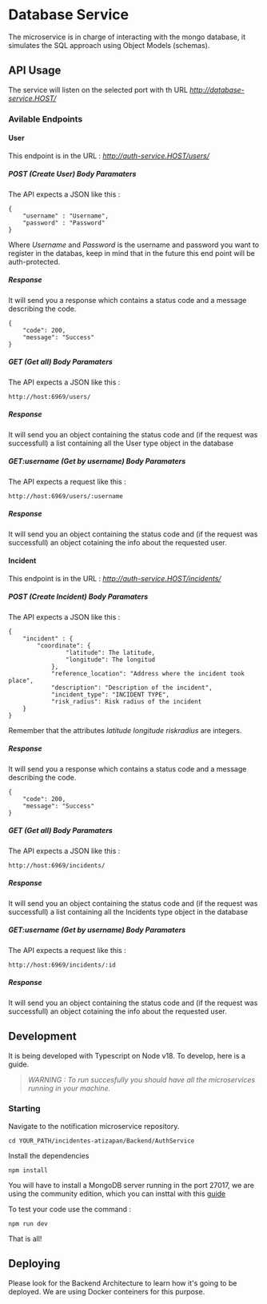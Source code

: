 # Database Service
The microservice is in charge of interacting with the mongo database, it simulates the SQL approach using Object Models (schemas).  

## API Usage
The service will listen on the selected port with th URL _http://database-service.HOST/_

### Avilable Endpoints

#### User  
This endpoint is in the URL :  _http://auth-service.HOST/users/_


##### POST (Create User) Body Paramaters 
The API expects a JSON like this : 

```
{
	"username" : "Username",
	"password" : "Password"
}
```

Where _Username_ and _Password_ is the username and password you want to register in the databas, keep in mind that in the future this end point will be auth-protected.

##### Response 
It will send you a response which contains a status code and a message describing the code.

```
{
	"code": 200,
	"message": "Success"
}
```
##### GET (Get all) Body Paramaters 
The API expects a JSON like this : 

`http://host:6969/users/`

##### Response 
It will send you an object containing the status code and (if the request was successfull) a list containing all the User type object in the database

##### GET:username (Get by username) Body Paramaters 
The API expects a request like this : 

`http://host:6969/users/:username`

##### Response 
It will send you an object containing the status code and (if the request was successfull) an object cotaining the info about the requested user. 

#### Incident 
This endpoint is in the URL :  _http://auth-service.HOST/incidents/_


##### POST (Create Incident) Body Paramaters 
The API expects a JSON like this : 

```
{
	"incident" : {
		"coordinate": {
				"latitude": The latitude,
				"longitude": The longitud
			},
			"reference_location": "Address where the incident took place",
			"description": "Description of the incident",
			"incident_type": "INCIDENT TYPE",
			"risk_radius": Risk radius of the incident
	}
}
```

Remember that the attributes _latitude longitude riskradius_ are integers.

##### Response 
It will send you a response which contains a status code and a message describing the code.

```
{
	"code": 200,
	"message": "Success"
}
```
##### GET (Get all) Body Paramaters 
The API expects a JSON like this : 

`http://host:6969/incidents/`

##### Response 
It will send you an object containing the status code and (if the request was successfull) a list containing all the Incidents type object in the database

##### GET:username (Get by username) Body Paramaters 
The API expects a request like this : 

`http://host:6969/incidents/:id`

##### Response 
It will send you an object containing the status code and (if the request was successfull) an object cotaining the info about the requested user. 

## Development
It is being developed with Typescript on Node v18. To develop, here is a guide.

> _WARNING : To run succesfully you should have all the microservices running in your machine._

### Starting
Navigate to the notification microservice repository.

`cd YOUR_PATH/incidentes-atizapan/Backend/AuthService`

Install the dependencies

`npm install`

You will have to install a MongoDB server running in the port 27017, we are using the community edition, which you can insttal with this [guide](https://www.mongodb.com/try/download/community2)

To test your code use the command :

`npm run dev`

That is all!

## Deploying

Please look for the Backend Architecture to learn how it's going to be deployed. We are using Docker conteiners for this purpose.

